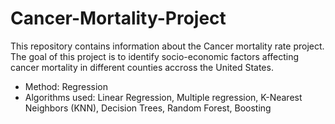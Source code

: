 # Cancer-Mortality-Project

This repository contains information about the Cancer mortality rate project.
The goal of this project is to identify socio-economic factors affecting cancer mortality in different counties accross the United States.

* Method: Regression
* Algorithms used: Linear Regression, Multiple regression, K-Nearest Neighbors (KNN), Decision Trees, Random Forest, Boosting
